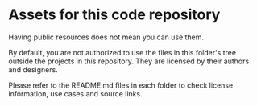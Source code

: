 # Assets for this code repository

Having public resources does not mean you can use them.

By default, you are not authorized to use the files in this folder's tree outside the projects in this repository. They are licensed by their authors and designers.

Please refer to the README.md files in each folder to check license information, use cases and source links.
